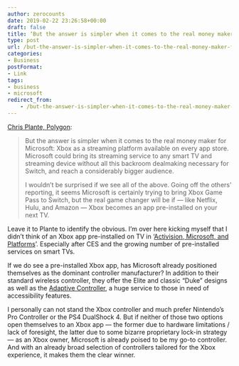 ```yaml
---
author: zerocounts
date: 2019-02-22 23:26:58+00:00
draft: false
title: ‘But the answer is simpler when it comes to the real money maker for Microsoft’
type: post
url: /but-the-answer-is-simpler-when-it-comes-to-the-real-money-maker-for-microsoft/
categories:
- Business
postFormat:
- Link
tags:
- business
- microsoft
redirect_from:
    - /but-the-answer-is-simpler-when-it-comes-to-the-real-money-maker-for-microsoft/
---
```


[Chris Plante, Polygon](https://www.polygon.com/2019/2/22/18236210/xbox-game-pass-switch-microsoft):

> But the answer is simpler when it comes to the real money maker for Microsoft: Xbox as a streaming platform available on every app store. Microsoft could bring its streaming service to any smart TV and streaming device without all this backroom dealmaking necessary for Switch, and reach a considerably bigger audience.
> 
> I wouldn’t be surprised if we see all of the above. Going off the others’ reporting, it seems Microsoft is certainly trying to bring Xbox Game Pass to Switch, but the real game changer will be if — like Netflix, Hulu, and Amazon — Xbox becomes an app pre-installed on your next TV.

Leave it to Plante to identify the obvious. I’m over here kicking myself that I didn’t think of an Xbox app pre-installed on TV in ‘[Activision, Microsoft, and Platforms](/2019/01/21/activision-microsoft-and-platforms/)’. Especially after CES and the growing number of pre-installed services on smart TVs.

If we do see a pre-installed Xbox app, has Microsoft already positioned themselves as the dominant controller manufacturer? In addition to their standard wireless controller, they offer the Elite and classic “Duke” designs as well as the [Adaptive Controller](/2018/05/17/microsofts-xbox-adaptive-controller/), a huge service to those in need of accessibility features.

I personally can not stand the Xbox controller and much prefer Nintendo’s Pro Controller or the PS4 DualShock 4. But if neither of those two options open themselves to an Xbox app — the former due to hardware limitations / lack of foresight, the latter due to some bizarre proprietary lock-in strategy — as an Xbox owner, Microsoft is already poised to be my go-to controller. And with an already broad selection of controllers tailored for the Xbox experience, it makes them the clear winner.